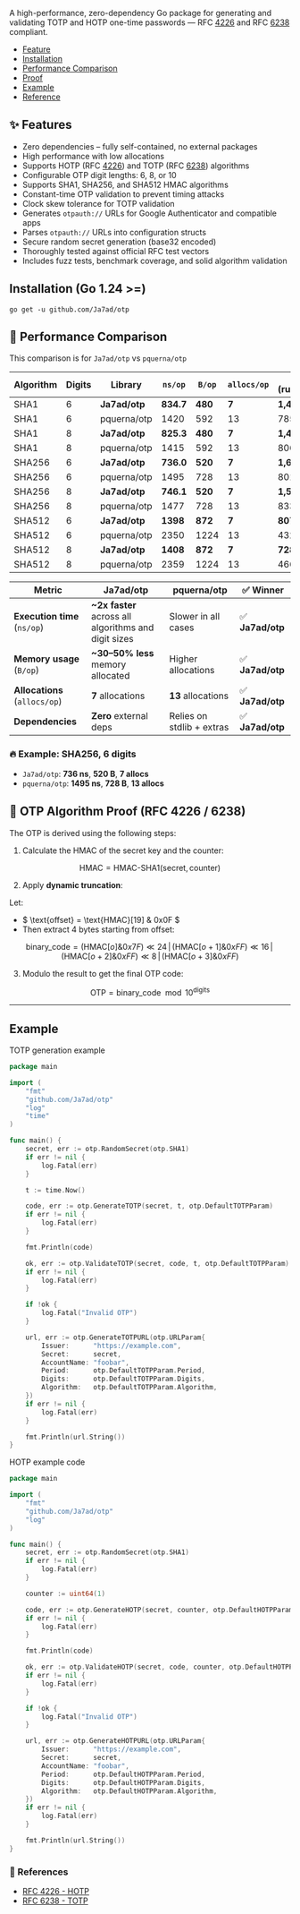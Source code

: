 A high-performance, zero-dependency Go package for generating and validating TOTP and HOTP one-time passwords — RFC [4226](https://datatracker.ietf.org/doc/html/rfc4226) and RFC [6238](https://datatracker.ietf.org/doc/html/rfc6238) compliant.

- [Feature](#-features)
- [Installation](#installation-go-124-)
- [Performance Comparison](#-performance-comparison)
- [Proof](#-otp-algorithm-proof-rfc-4226--6238)
- [Example](#example)
- [Reference](#-references)

## ✨ Features

- Zero dependencies – fully self-contained, no external packages  
- High performance with low allocations
- Supports HOTP (RFC [4226](https://datatracker.ietf.org/doc/html/rfc4226)) and TOTP (RFC [6238](https://datatracker.ietf.org/doc/html/rfc6238)) algorithms  
- Configurable OTP digit lengths: 6, 8, or 10  
- Supports SHA1, SHA256, and SHA512 HMAC algorithms  
- Constant-time OTP validation to prevent timing attacks  
- Clock skew tolerance for TOTP validation  
- Generates `otpauth://` URLs for Google Authenticator and compatible apps  
- Parses `otpauth://` URLs into configuration structs  
- Secure random secret generation (base32 encoded)  
- Thoroughly tested against official RFC test vectors  
- Includes fuzz tests, benchmark coverage, and solid algorithm validation

## Installation (Go 1.24 >=)

```shell
go get -u github.com/Ja7ad/otp
```

## 🚀 Performance Comparison

This comparison is for `Ja7ad/otp` vs `pquerna/otp`

| Algorithm | Digits | Library        | `ns/op` | `B/op` | `allocs/op` | `N` (runs/sec) |
|-----------|--------|----------------|---------|--------|--------------|----------------|
| SHA1      | 6      | **Ja7ad/otp**  | **834.7**   | **480**   | **7**         | **1,452,314**  |
| SHA1      | 6      | pquerna/otp    | 1420    | 592    | 13           | 785,282        |
| SHA1      | 8      | **Ja7ad/otp**  | **825.3**   | **480**   | **7**         | **1,455,498**  |
| SHA1      | 8      | pquerna/otp    | 1415    | 592    | 13           | 806,175        |
| SHA256    | 6      | **Ja7ad/otp**  | **736.0**   | **520**   | **7**         | **1,620,219**  |
| SHA256    | 6      | pquerna/otp    | 1495    | 728    | 13           | 801,048        |
| SHA256    | 8      | **Ja7ad/otp**  | **746.1**   | **520**   | **7**         | **1,596,862**  |
| SHA256    | 8      | pquerna/otp    | 1477    | 728    | 13           | 833,773        |
| SHA512    | 6      | **Ja7ad/otp**  | **1398**    | **872**   | **7**         | **807,380**    |
| SHA512    | 6      | pquerna/otp    | 2350    | 1224   | 13           | 432,844        |
| SHA512    | 8      | **Ja7ad/otp**  | **1408**    | **872**   | **7**         | **728,832**    |
| SHA512    | 8      | pquerna/otp    | 2359    | 1224   | 13           | 466,941        |


| Metric            | Ja7ad/otp           | pquerna/otp        | ✅ Winner |
|------------------|---------------------|---------------------|----------|
| **Execution time** (`ns/op`) | **~2x faster** across all algorithms and digit sizes | Slower in all cases | ✅ **Ja7ad/otp** |
| **Memory usage** (`B/op`) | **~30–50% less** memory allocated | Higher allocations | ✅ **Ja7ad/otp** |
| **Allocations** (`allocs/op`) | **7** allocations | **13** allocations | ✅ **Ja7ad/otp** |
| **Dependencies**  | **Zero** external deps | Relies on stdlib + extras | ✅ **Ja7ad/otp** |

### 🔥 Example: SHA256, 6 digits
- `Ja7ad/otp`: **736 ns**, **520 B**, **7 allocs**
- `pquerna/otp`: **1495 ns**, **728 B**, **13 allocs**

## 🔢 OTP Algorithm Proof (RFC 4226 / 6238)

The OTP is derived using the following steps:

1. Calculate the HMAC of the secret key and the counter:

$$
\text{HMAC} = \text{HMAC-SHA1}(\text{secret}, \text{counter})
$$

2. Apply **dynamic truncation**:

Let:
- $ \text{offset} = \text{HMAC}[19] \& 0x0F $
- Then extract 4 bytes starting from offset:

$$
\text{binary\_code} = (\text{HMAC}[o] \& 0x7F) \ll 24 \,|\, (\text{HMAC}[o+1] \& 0xFF) \ll 16 \,|\, (\text{HMAC}[o+2] \& 0xFF) \ll 8 \,|\, (\text{HMAC}[o+3] \& 0xFF)
$$

3. Modulo the result to get the final OTP code:

$$
\text{OTP} = \text{binary\_code} \mod 10^{\text{digits}}
$$

---

## Example

TOTP generation example

```go
package main

import (
	"fmt"
	"github.com/Ja7ad/otp"
	"log"
	"time"
)

func main() {
	secret, err := otp.RandomSecret(otp.SHA1)
	if err != nil {
		log.Fatal(err)
	}

	t := time.Now()

	code, err := otp.GenerateTOTP(secret, t, otp.DefaultTOTPParam)
	if err != nil {
		log.Fatal(err)
	}

	fmt.Println(code)

	ok, err := otp.ValidateTOTP(secret, code, t, otp.DefaultTOTPParam)
	if err != nil {
		log.Fatal(err)
	}

	if !ok {
		log.Fatal("Invalid OTP")
	}

	url, err := otp.GenerateTOTPURL(otp.URLParam{
		Issuer:      "https://example.com",
		Secret:      secret,
		AccountName: "foobar",
		Period:      otp.DefaultTOTPParam.Period,
		Digits:      otp.DefaultTOTPParam.Digits,
		Algorithm:   otp.DefaultTOTPParam.Algorithm,
	})
	if err != nil {
		log.Fatal(err)
	}

	fmt.Println(url.String())
}
```

HOTP example code

```go
package main

import (
	"fmt"
	"github.com/Ja7ad/otp"
	"log"
)

func main() {
	secret, err := otp.RandomSecret(otp.SHA1)
	if err != nil {
		log.Fatal(err)
	}

	counter := uint64(1)

	code, err := otp.GenerateHOTP(secret, counter, otp.DefaultHOTPParam)
	if err != nil {
		log.Fatal(err)
	}

	fmt.Println(code)

	ok, err := otp.ValidateHOTP(secret, code, counter, otp.DefaultHOTPParam)
	if err != nil {
		log.Fatal(err)
	}

	if !ok {
		log.Fatal("Invalid OTP")
	}

	url, err := otp.GenerateHOTPURL(otp.URLParam{
		Issuer:      "https://example.com",
		Secret:      secret,
		AccountName: "foobar",
		Period:      otp.DefaultHOTPParam.Period,
		Digits:      otp.DefaultHOTPParam.Digits,
		Algorithm:   otp.DefaultHOTPParam.Algorithm,
	})
	if err != nil {
		log.Fatal(err)
	}

	fmt.Println(url.String())
}
```

### 📖 References

- [RFC 4226 - HOTP](https://datatracker.ietf.org/doc/html/rfc4226)
- [RFC 6238 - TOTP](https://datatracker.ietf.org/doc/html/rfc6238)
